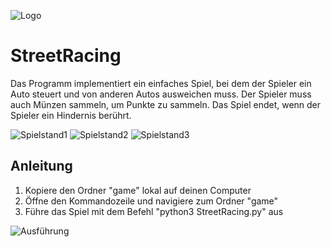 ![Logo](https://github.com/b1gm0/StreetRacing/blob/main/Logo.png?raw=true)

# StreetRacing
Das Programm implementiert ein einfaches Spiel, bei dem der Spieler ein Auto steuert und von anderen Autos ausweichen muss. Der Spieler muss auch Münzen sammeln, um Punkte zu sammeln. Das Spiel endet, wenn der Spieler ein Hindernis berührt.

![Spielstand1](https://github.com/b1gm0/StreetRacing/blob/main/Spielstand1.png?raw=true)
![Spielstand2](https://github.com/b1gm0/StreetRacing/blob/main/Spielstand2.png?raw=true)
![Spielstand3](https://github.com/b1gm0/StreetRacing/blob/main/Spielstand3.png?raw=true)

## Anleitung
1. Kopiere den Ordner "game" lokal auf deinen Computer
2. Öffne den Kommandozeile und navigiere zum Ordner "game"
3. Führe das Spiel mit dem Befehl "python3 StreetRacing.py" aus

![Ausführung](https://github.com/b1gm0/StreetRacing/blob/main/Ausfuehrung.png?raw=true)
